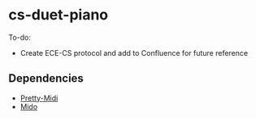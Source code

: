 # cs-duet-piano

To-do:
* Create ECE-CS protocol and add to Confluence for future reference

## Dependencies
* [Pretty-Midi](http://craffel.github.io/pretty-midi/)
* [Mido](https://github.com/olemb/mido)
